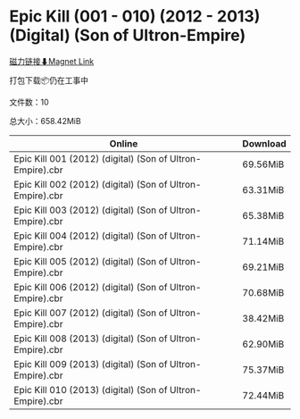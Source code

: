 # Epic Kill (001 - 010) (2012 - 2013) (Digital) (Son of Ultron-Empire)

[磁力链接⬇Magnet Link](magnet:?xt=urn:btih:c2930c984f73b940970b5209a66831c45aa99403&dn=Epic%20Kill%20%28001%20-%20010%29%20%282012%20-%202013%29%20%28Digital%29%20%28Son%20of%20Ultron-Empire%29)

打包下载📦仍在工事中

文件数：10

总大小：658.42MiB

Online | Download
--- | ---
Epic Kill 001 (2012) (digital) (Son of Ultron-Empire).cbr | 69.56MiB
Epic Kill 002 (2012) (digital) (Son of Ultron-Empire).cbr | 63.31MiB
Epic Kill 003 (2012) (digital) (Son of Ultron-Empire).cbr | 65.38MiB
Epic Kill 004 (2012) (digital) (Son of Ultron-Empire).cbr | 71.14MiB
Epic Kill 005 (2012) (digital) (Son of Ultron-Empire).cbr | 69.21MiB
Epic Kill 006 (2012) (digital) (Son of Ultron-Empire).cbr | 70.68MiB
Epic Kill 007 (2012) (digital) (Son of Ultron-Empire).cbr | 38.42MiB
Epic Kill 008 (2013) (digital) (Son of Ultron-Empire).cbr | 62.90MiB
Epic Kill 009 (2013) (digital) (Son of Ultron-Empire).cbr | 75.37MiB
Epic Kill 010 (2013) (digital) (Son of Ultron-Empire).cbr | 72.44MiB